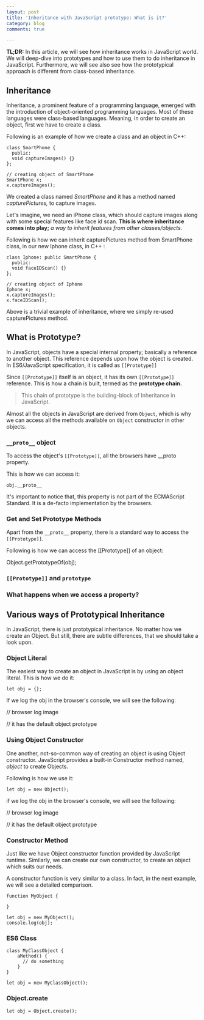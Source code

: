 ```yaml
---
layout: post
title: 'Inheritance with JavaScript prototype: What is it?'
category: blog
comments: true

---
```

**TL;DR:** In this article, we will see how inheritance works in JavaScript world. We will deep-dive into prototypes and how to use them to do inheritance in JavaScript. Furthermore, we will see also see how the prototypical approach is different from class-based inheritance.

## Inheritance

Inheritance, a prominent feature of a programming language, emerged with the introduction of object-oriented programming languages. Most of these languages were class-based languages. Meaning, in order to create an object, first we have to create a class.

Following is an example of how we create a class and an object in C++:

    class SmartPhone {
      public:
      void captureImages() {}
    };
    
    // creating object of SmartPhone
    SmartPhone x;
    x.captureImages();

We created a class named _SmartPhone_ and it has a method named _capturePictures,_ to capture images.

Let's imagine, we need an iPhone class, which should capture images along with some special features like face id scan. **This is where inheritance comes into play;** _a way to inherit features from other classes/objects._

Following is how we can inherit capturePictures method from SmartPhone class, in our new Iphone class, in C++ :

    class Iphone: public SmartPhone {
      public:
      void faceIDScan() {}
    };
    
    // creating object of Iphone
    Iphone x;
    x.captureImages();
    x.faceIDScan();

Above is a trivial example of inheritance, where we simply re-used capturePictures method.

## What is Prototype?

In JavaScript, objects have a special internal property; basically a reference to another object. This reference depends upon how the object is created. In ES6/JavaScript specification, it is called as `[[Prototype]]`

Since `[[Prototype]]` itself is an object, it has its own `[[Prototype]]` reference. This is how a chain is built, termed as the **prototype chain.**

> This chain of prototype is the building-block of Inheritance in JavaScript.

Almost all the objects in JavaScript are derived from `Object`, which is why we can access all the methods available on `Object` constructor in other objects.

### `__proto__` object

To access the object's `[[Prototype]]`, all the browsers have __proto property.

This is how we can access it:

    obj.__proto__

It's important to notice that, this property is not part of the ECMAScript Standard. It is a de-facto implementation by the browsers. 

### Get and Set Prototype Methods

Apart from the `__proto__` property, there is a standard way to access the `[[Prototype]]`. 

Following is how we can access the \[\[Prototype\]\] of an object: 

Object.getPrototypeOf(obj);

### `[[Prototype]]` and `prototype`

### What happens when we access a property?

## Various ways of Prototypical Inheritance

In JavaScript, there is just prototypical inheritance. No matter how we create an Object. But still, there are subtle differences, that we should take a look upon.

### Object Literal

The easiest way to create an object in JavaScript is by using an object literal. This is how we do it:

    let obj = {}; 

If we log the obj in the browser's console, we will see the following:

// browser log image

// it has the default object prototype

### Using Object Constructor

One another, not-so-common way of creating an object is using Object constructor. JavaScript provides a built-in Constructor method named, _object_ to create Objects.

Following is how we use it:

    let obj = new Object();

if we log the obj in the browser's console, we will  see the following:

// browser log image

// it has the default object prototype

### Constructor Method

Just like we have Object constructor function provided by JavaScript runtime. Similarly, we can create our own constructor, to create an object which suits our needs.

A constructor function is very similar to a class. In fact, in the next example, we will see a detailed comparison.

    function MyObject {
    
    }
    
    let obj = new MyObject();
    console.log(obj);

### ES6 Class

    class MyClassObject {
    	aMethod() {
          // do something
        }
    }
    
    let obj = new MyClassObject();

### Object.create

    let obj = Object.create();